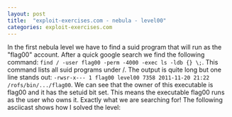 ```yaml
---
layout: post
title:  "exploit-exercises.com - nebula - level00"
categories: exploit-exercises.com
---
```


In the first nebula level we have to find a suid program that will run as the "flag00" account. After a quick google search we find the following command: `find / -user flag00 -perm -4000 -exec ls -ldb {} \;`. This command lists all suid programs under /. The output is quite long but one line stands out: `-rwsr-x--- 1 flag00 level00 7358 2011-11-20 21:22 /rofs/bin/.../flag00`. We can see that the owner of this executable is flag00 and it has the setuid bit set. This means the executable flag00 runs as the user who owns it. Exactly what we are searching for! The following asciicast shows how I solved the level:

<script src="https://asciinema.org/a/9LvDvkTxIdZwgfRWZh0YwUtm0.js" id="asciicast-9LvDvkTxIdZwgfRWZh0YwUtm0" async></script>
